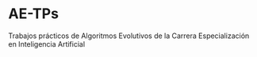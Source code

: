 # AE-TPs
Trabajos prácticos de Algoritmos Evolutivos de la Carrera Especialización en Inteligencia Artificial
